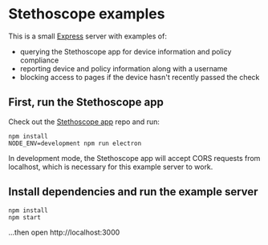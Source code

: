 # Stethoscope examples

This is a small [Express](https://expressjs.com/) server with examples of:

* querying the Stethoscope app for device information and policy compliance
* reporting device and policy information along with a username
* blocking access to pages if the device hasn't recently passed the check

## First, run the Stethoscope app

Check out the [Stethoscope app](https://github.com/Netflix-Skunkworks/stethoscope-app) repo and run:

    npm install
    NODE_ENV=development npm run electron

In development mode, the Stethoscope app will accept CORS requests from localhost, which is necessary for this example server to work.

## Install dependencies and run the example server

    npm install
    npm start

...then open http://localhost:3000
